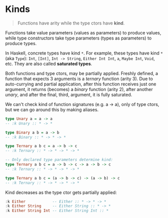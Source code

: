 # Kinds

> Functions have arity while the type ctors have **kind**. 

Functions take value parameters (values as parameters) to produce values, while type constructors take type parameters (types as parameters) to produce types.

In Haskell, concrete types have kind `*`. For example, these types have kind `*` (aka `Type`): `Int`, `[Int]`, `Int -> String`, `Either Int Int`, `a`, `Maybe Int`, `Void`, etc. They are also called **saturated types**.

Both functions and type ctors, may be partially applied. Freshly defined, a function that expects 3 arguments is a *ternary* function (arity 3). Due to auto-currying and partial application, after this function receives just one argument, it returns (becomes) a *binary* function (arity 2), after another *unary*, and after the final, third, argument, it is fully saturated.

We can't check kind of function signatures (e.g. a -> a), only of type ctors, but we can go around this by making aliases.

```hs
type Unary a = a -> a
-- :k Unary :: * -> *

type Binary a b = a -> b
-- :k Binary :: * -> * -> *

type Ternary a b c = a -> b -> c
-- :k Ternary :: * -> * -> * -> *

-- Only declared type parameters determine kind:
type Ternary a b c = a -> b -> c -> a -> b -> c
-- :k Ternary :: * -> * -> * -> *

type Ternary a b c = (a -> b -> c) -> (a -> b) -> c
-- :k Ternary :: * -> * -> * -> *
```


Kind decreases as the type ctor gets partially applied:

```hs
:k Either            -- Either :: * -> * -> *
:k Either String     -- Either String :: * -> *
:k Either String Int -- Either String Int :: *
```
